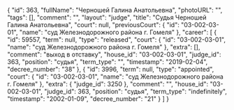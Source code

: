 {
    "id": 363,
    "fullName": "Черношей Галина Анатольевна",
    "photoURL": "",
    "tags": [],
    "comment": "",
    "layout": "judge",
    "title": "Судья Черношей Галина Анатольевна",
    "court": null,
    "previousCourt": {
        "id": "03-002-03-01",
        "name": "суд Железнодорожного района г. Гомеля"
    },
    "career": [
        {
            "id": 59557,
            "term": null,
            "type": "released",
            "court": {
                "id": "03-002-03-01",
                "name": "суд Железнодорожного района г. Гомеля"
            },
            "extra": [],
            "comment": "выход в отставку",
            "house_id": "03-002-03-01",
            "judge_id": 363,
            "position": "судья",
            "term_type": "",
            "timestamp": "2019-02-04",
            "decree_number": "38"
        },
        {
            "id": 3996,
            "term": null,
            "type": "appointed",
            "court": {
                "id": "03-002-03-01",
                "name": "суд Железнодорожного района г. Гомеля"
            },
            "extra": {
                "judge_id": 3250
            },
            "comment": "",
            "house_id": "03-002-03-01",
            "judge_id": 363,
            "position": "судья",
            "term_type": "indefinitely",
            "timestamp": "2002-01-09",
            "decree_number": "21"
        }
    ]
}